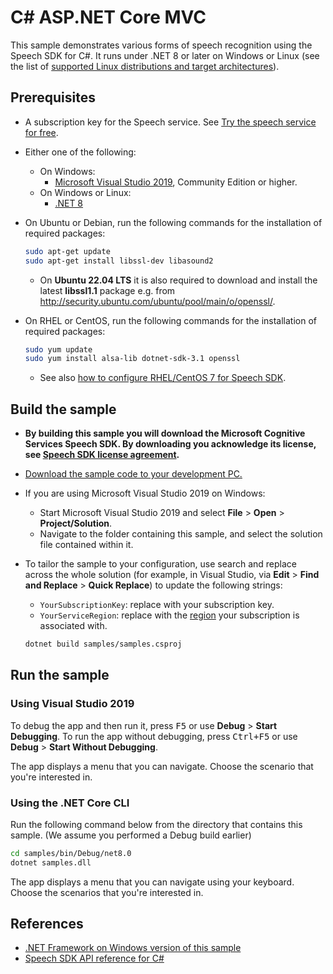 # C# ASP.NET Core MVC

This sample demonstrates various forms of speech recognition using the Speech SDK for C#.
It runs under .NET 8 or later on Windows or Linux (see the list of [supported Linux distributions and target architectures](https://docs.microsoft.com/azure/cognitive-services/speech-service/speech-sdk?tabs=linux)).

## Prerequisites

* A subscription key for the Speech service. See [Try the speech service for free](https://docs.microsoft.com/azure/cognitive-services/speech-service/get-started).
* Either one of the following:
  * On Windows:
    * [Microsoft Visual Studio 2019](https://www.visualstudio.com/), Community Edition or higher.
  * On Windows or Linux:
    * [.NET 8](https://dotnet.microsoft.com/download/dotnet/8.0)
* On Ubuntu or Debian, run the following commands for the installation of required packages:

  ```sh
  sudo apt-get update
  sudo apt-get install libssl-dev libasound2
  ```

  * On **Ubuntu 22.04 LTS** it is also required to download and install the latest **libssl1.1** package e.g. from http://security.ubuntu.com/ubuntu/pool/main/o/openssl/.

* On RHEL or CentOS, run the following commands for the installation of required packages:

  ```sh
  sudo yum update
  sudo yum install alsa-lib dotnet-sdk-3.1 openssl
  ```

  * See also [how to configure RHEL/CentOS 7 for Speech SDK](https://docs.microsoft.com/azure/cognitive-services/speech-service/how-to-configure-rhel-centos-7).

## Build the sample

* **By building this sample you will download the Microsoft Cognitive Services Speech SDK. By downloading you acknowledge its license, see [Speech SDK license agreement](https://aka.ms/csspeech/license).**
* [Download the sample code to your development PC.](/README.md#get-the-samples)

* If you are using Microsoft Visual Studio 2019 on Windows:
  * Start Microsoft Visual Studio 2019 and select **File** \> **Open** \> **Project/Solution**.
  * Navigate to the folder containing this sample, and select the solution file contained within it.
* To tailor the sample to your configuration, use search and replace across the whole solution (for example, in Visual Studio, via **Edit** \> **Find and Replace** \> **Quick Replace**) to update the following strings:

  * `YourSubscriptionKey`: replace with your subscription key.
  * `YourServiceRegion`: replace with the [region](https://aka.ms/csspeech/region) your subscription is associated with.

  ```bash
  dotnet build samples/samples.csproj
  ```

## Run the sample

### Using Visual Studio 2019

To debug the app and then run it, press <kbd>F5</kbd> or use **Debug** \> **Start Debugging**. To run the app without debugging, press <kbd>Ctrl+F5</kbd> or use **Debug** \> **Start Without Debugging**.

The app displays a menu that you can navigate. Choose the scenario that you're interested in.

### Using the .NET Core CLI

Run the following command below from the directory that contains this sample.
(We assume you performed a Debug build earlier)

```bash
cd samples/bin/Debug/net8.0
dotnet samples.dll
```

The app displays a menu that you can navigate using your keyboard.
Choose the scenarios that you're interested in.

## References

* [.NET Framework on Windows version of this sample](../../dotnet-windows/console)
* [Speech SDK API reference for C#](https://aka.ms/csspeech/csharpref)
